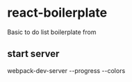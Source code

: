# react-boilerplate
Basic to do list boilerplate from

## start server

webpack-dev-server --progress --colors
